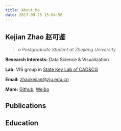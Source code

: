 ```yaml
---
title: About Me
date: 2017-09-25 15:04:56
---
```

## Kejian Zhao 赵可鉴
>_a Postgraduate Student at Zhejiang University_

**Research Interests:** Data Science & Visualization

**Lab:** VIS group in [State Key Lab of CAD&CG](http://www.cad.zju.edu.cn/english.html)

**Email:** [ zhaokejian@zju.edu.cn](mailto:zhaokejian@zju.edu.cn)

**More:** [ Github](https://github.com/zhaokejian), [Weibo](http://weibo.com/cherry2010jian)


## Publications
<!-- <div class="row">
  <div class="col-xs-5">
    <a href="/about/about/iTTVis.png" class="fancybox fancybox.image" rel="group"><img src="/about/about/iTTVis.png" width="300px" style="float:left; margin-right:20px"></a>
  </div>
  <div class="col-xs-7">
    <p>
      <span class="pub_title">iTTVis: Interactive Visualization of Table Tennis Data</span>
      <br>
      Yingcai Wu, Ji Lan, <u class="me">Xinhuan Shu</u>, Chenyang Ji, Kejian Zhao, Jiachen Wang, and Hui Zhang
      <br>
      Accepted by IEEE Transactions on Visualization and Computer Graphics (Proceedings of IEEE InfoVis 2017)
      <br>
      Download: [<a href="about/iTTVis.pdf" class="aboutLinks">paper</a>]&nbsp;&nbsp;&nbsp;[<a href="about/iTTVis.mp4" class="aboutLinks">video</a>]
    </p>
  </div>
</div>
<a href="/images/iTTVis.png" class="fancybox fancybox.image" rel="group">
  <img src="/images/iTTVis.png" alt="iTTVis">
</a> -->

## Education
